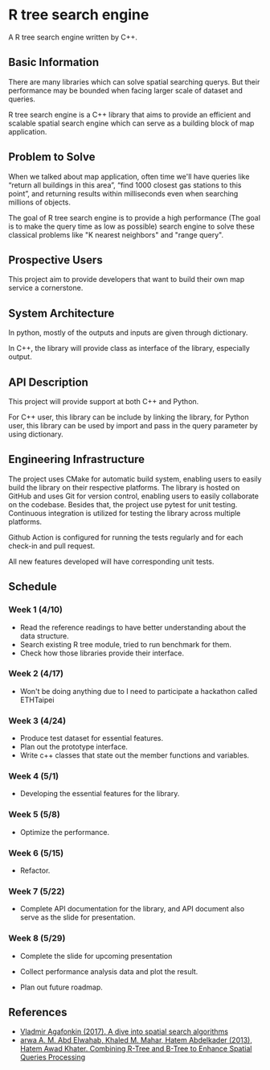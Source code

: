 # R tree search engine

A R tree search engine written by C++.

## Basic Information

There are many libraries which can solve spatial searching querys. But their performance may be bounded when facing larger scale of dataset and queries.

R tree search engine is a C++ library that aims to provide an efficient and scalable spatial search engine which can serve as a building block of map application.

## Problem to Solve

When we talked about map application, often time we'll have queries like “return all buildings in this area”, “find 1000 closest gas stations to this point”, and returning results within milliseconds even when searching millions of objects.

The goal of R tree search engine is to provide a high performance (The goal is to make the query time as low as possible) search engine to solve these classical problems like "K nearest neighbors" and "range query".

## Prospective Users

This project aim to provide developers that want to build their own map service a cornerstone.

## System Architecture

In python, mostly of the outputs and inputs are given through dictionary.

In C++, the library will provide class as interface of the library, especially output.


## API Description

This project will provide support at both C++ and Python. 

For C++ user, this library can be include by linking the library, for Python user, this library can be used by import and pass in the query parameter by using dictionary.

## Engineering Infrastructure

The project uses CMake for automatic build system, enabling users to easily
build the library on their respective platforms. The library is hosted on
GitHub and uses Git for version control, enabling users to easily collaborate
on the codebase. Besides that, the project use pytest for unit testing. Continuous integration is utilized for testing the library
across multiple platforms.

Github Action is configured for running the tests regularly and for
each check-in and pull request.

All new features developed will have corresponding unit tests.

## Schedule

### Week 1 (4/10)

- Read the reference readings to have better understanding about the data structure.
- Search existing R tree module, tried to run benchmark for them.
- Check how those libraries provide their interface.

### Week 2 (4/17)

- Won't be doing anything due to I need to participate a hackathon called ETHTaipei

### Week 3 (4/24)

- Produce test dataset for essential features.
- Plan out the prototype interface.
- Write c++ classes that state out the member functions and variables.
 
### Week 4 (5/1)

- Developing the essential features for the library.

### Week 5 (5/8)

- Optimize the performance.

### Week 6 (5/15)

- Refactor.

### Week 7 (5/22)

- Complete API documentation for the library, and API document also serve as the slide for presentation.

### Week 8 (5/29)

- Complete the slide for upcoming presentation

- Collect performance analysis data and plot the result. 

- Plan out future roadmap.

## References

* [Vladmir Agafonkin (2017). A dive into spatial search algorithms](https://blog.mapbox.com/a-dive-into-spatial-search-algorithms-ebd0c5e39d2a)
* [arwa A. M. Abd Elwahab, Khaled M. Mahar, Hatem Abdelkader (2013), Hatem Awad Khater. Combining R-Tree and B-Tree to Enhance Spatial Queries Processing](https://ieeexplore.ieee.org/document/9529800)

